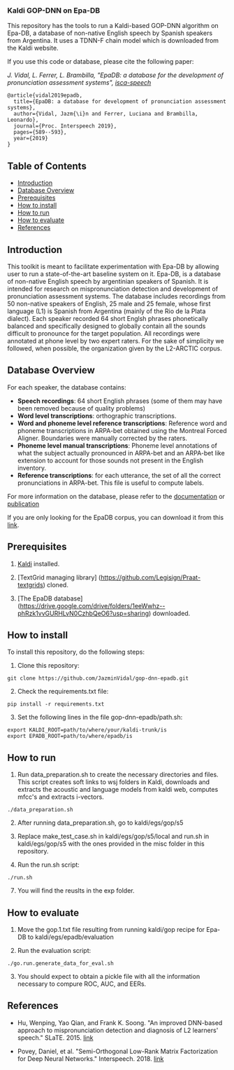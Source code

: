 ### Kaldi GOP-DNN on Epa-DB

This repository has the tools to run a Kaldi-based GOP-DNN algorithm on Epa-DB, a database of non-native English speech by Spanish speakers from Argentina. It uses a TDNN-F chain model which is downloaded from the Kaldi website.

If you use this code or database, please cite the following paper:

*J. Vidal, L. Ferrer, L. Brambilla, "EpaDB: a database for the development of pronunciation assessment systems", [isca-speech](https://www.isca-speech.org/archive/Interspeech_2019/abstracts/1839.html)*

```
@article{vidal2019epadb,
  title={EpaDB: a database for development of pronunciation assessment systems},
  author={Vidal, Jazm{\i}n and Ferrer, Luciana and Brambilla, Leonardo},
  journal={Proc. Interspeech 2019},
  pages={589--593},
  year={2019}
}
```


## Table of Contents
* [Introduction](#introduction)
* [Database Overview](#Database-overview)
* [Prerequisites](#prerequisites)
* [How to install](#how-to-install)
* [How to run](#how-to-run)
* [How to evaluate](#how-to-evaluate)
* [References](#references)


## Introduction

This toolkit is meant to facilitate experimentation with Epa-DB by allowing user to run a state-of-the-art baseline system on it.
Epa-DB, is a database of non-native English speech by argentinian speakers of Spanish. It is intended for research on mispronunciation detection
and development of pronunciation assessment systems.
The database includes recordings from 50 non-native speakers of English, 25 male and 25 female, whose first language (L1) is Spanish from Argentina (mainly of the Rio de la Plata dialect).
Each speaker recorded 64 short Englsh phrases phonetically balanced and specifically designed to globally contain all the sounds difficult to pronounce for the target population.
All recordings were annotated at phone level by two expert raters.
For the sake of simplicity we followed, when possible, the organization given by the L2-ARCTIC corpus.

## Database Overview
For each speaker, the database contains:

* **Speech recordings**: 64 short English phrases (some of them may have been removed because of quality problems)
* **Word level transcriptions**: orthographic transcriptions.
* **Word and phoneme level reference transcriptions**: Reference word and phoneme transcriptions in ARPA-bet obtained using the Montreal Forced Aligner. Boundaries were manually corrected by the raters.
* **Phoneme level manual transcriptions**: Phoneme level annotations of what the subject actually pronounced in ARPA-bet and an ARPA-bet like extension to account for those sounds not present in the English inventory.
* **Reference transcriptions**: for each utterance, the set of all the correct pronunciations in ARPA-bet. This file is useful to compute labels.

For more information on the database, please refer to the [documentation](https://drive.google.com/file/d/1lYQwehQ28vvayv1GABASIlMhiSTuHnU9/view?usp=sharing) or [publication](https://www.isca-speech.org/archive/Interspeech_2019/abstracts/1839.html)

If you are only looking for the EpaDB corpus, you can download it from this [link](https://drive.google.com/file/1eeWwhz--phRzk1vvGURHLvN0CzhbQeO6?usp=sharing1eeWwhz--phRzk1vvGURHLvN0CzhbQeO6?usp=sharing).

## Prerequisites

1. [Kaldi](http://kaldi-asr.org/) installed.

2. [TextGrid managing library] (https://github.com/Legisign/Praat-textgrids) cloned.

3. [The EpaDB database] (https://drive.google.com/drive/folders/1eeWwhz--phRzk1vvGURHLvN0CzhbQeO6?usp=sharing) downloaded. 

## How to install
To install this repository, do the following steps:

1. Clone this repository:
```
git clone https://github.com/JazminVidal/gop-dnn-epadb.git
```

2. Check the requirements.txt file:
```
pip install -r requirements.txt
```

3. Set the following lines in the file gop-dnn-epadb/path.sh:
```
export KALDI_ROOT=path/to/where/your/kaldi-trunk/is
export EPADB_ROOT=path/to/where/epadb/is
```

## How to run

1. Run data_preparation.sh to create the necessary directories and files. This script creates soft links to wsj folders in Kaldi, downloads and extracts the acoustic and language models from kaldi web, computes mfcc's and extracts i-vectors.  

```
./data_preparation.sh
```

2. After running data_preparation.sh, go to kaldi/egs/gop/s5

3. Replace make_test_case.sh in kaldi/egs/gop/s5/local and run.sh in kaldi/egs/gop/s5 with the ones provided in the misc folder in this repository. 

6. Run the run.sh script:

```
./run.sh
```

7. You will find the reuslts in the exp folder. 


## How to evaluate

1. Move the gop.1.txt file resulting from running kaldi/gop recipe for Epa-DB to kaldi/egs/epadb/evaluation 

2. Run the evaluation script:

```
./go.run.generate_data_for_eval.sh
```
3. You should expect to obtain a pickle file with all the information necessary to compure ROC, AUC, and EERs. 


## References

* Hu, Wenping, Yao Qian, and Frank K. Soong. "An improved DNN-based approach to mispronunciation detection and diagnosis of L2 learners' speech." SLaTE. 2015. [link](https://www.slate2015.org/files/submissions/Hu15-AID.pdf)

* Povey, Daniel, et al. "Semi-Orthogonal Low-Rank Matrix Factorization for Deep Neural Networks." Interspeech. 2018. [link](https://www.danielpovey.com/files/2018_interspeech_tdnnf.pdf)


